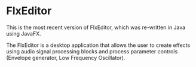# FlxEditor

This is the most recent version of FlxEditor, which was re-written in Java using JavaFX.

The FlxEditor is a desktop application that allows the user to create effects using audio signal processing blocks and process parameter controls (Envelope generator, Low Frequency Oscillator).

